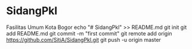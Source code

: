 # SidangPkl
Fasilitas Umum Kota  Bogor
echo "# SidangPkl" >> README.md
git init
git add README.md
git commit -m "first commit"
git remote add origin https://github.com/SitiA/SidangPkl.git
git push -u origin master

